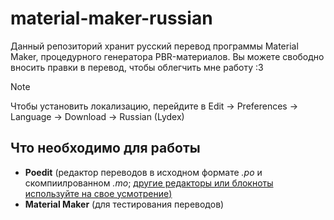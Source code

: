 # material-maker-russian
Данный репозиторий хранит русский перевод программы Material Maker, процедурного генератора PBR-материалов.
Вы можете свободно вносить правки в перевод, чтобы облегчить мне работу :3

> [!NOTE]
>  Чтобы установить локализацию, перейдите в Edit -> Preferences -> Language -> Download -> Russian (Lydex)

## Что необходимо для работы
- **Poedit** (редактор переводов в исходном формате *.po* и скомпиилрованном *.mo*; <ins>другие редакторы или блокноты используйте на свое усмотрение<ins/>)
- **Material Maker** (для тестирования переводов)
